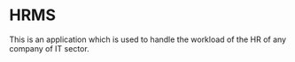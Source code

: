 # HRMS
This is an application which is used to handle the workload of the HR of any company of IT sector.

